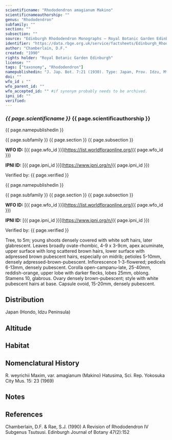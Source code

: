 ```yaml
---
scientificname: "Rhododendron amagianum Makino"
scientificnameauthorship: ""
genus: "Rhododendron"
subfamily: ""
section: ""
subsection: ""
source: "Edinburgh Rhododendron Monographs – Royal Botanic Garden Edinburgh"
identifier: "https://data.rbge.org.uk/service/factsheets/Edinburgh_Rhododendron_Monographs.xhtml"
author: "Chamberlain, D.F."
created: "1990"
rights holder: "Royal Botanic Garden Edinburgh"
license: ""
tags: ["taxonomy", "Rhododendron"]
namepublishedin: "J. Jap. Bot. 7:21 (1930). Type: Japan, Prov. Idzu, Mt Amagi, Makino, n.v."
doi: ""
wfo_id : ""
wfo_parent_id: ""
wfo_accepted_id: "" #if synonym probably needs to be archived.                      
ipni_id: ""
verified:
---
```

### _{{ page.scientificname }}_ {{ page.scientificauthorship }}
 {{ page.namepublishedin }}

{{ page.subfamily }} {{ page.section }} {{ page.subsection }}

**WFO ID:** [{{ page.wfo_id }}](https://list.worldfloraonline.org/{{ page.wfo_id }})

**IPNI ID:** [{{ page.ipni_id }}](https://www.ipni.org/n/{{ page.ipni_id }})

Verified by: {{ page.verified }}

 {{ page.namepublishedin }}

{{ page.subfamily }} {{ page.section }} {{ page.subsection }}

**WFO ID:** [{{ page.wfo_id }}](https://list.worldfloraonline.org/{{ page.wfo_id }})

**IPNI ID:** [{{ page.ipni_id }}](https://www.ipni.org/n/{{ page.ipni_id }})

Verified by: {{ page.verified }}



Tree, to 5m; young shoots densely covered with white soft hairs, later glabrescent. Leaves broadly ovate-rhombic, 4-9 x 3-9cm, apex acuminate, upper surface with long scattered brown hairs, lower surface with adpressed brown pubescent hairs, especially on midrib; petioles 5-10mm, densely adpressed-brown-pubescent. Inflorescence 1-3-flowered; pedicels 6-13mm, densely pubescent. Corolla open-campanu-late, 25-40mm, reddish-orange, upper lobe with darker flecks, lobes 25mm, oblong. Stamens 10, glabrous. Ovary densely brown-pubescent; style with white pubescent hairs at base. Capsule ovoid, 15-20mm, densely pubescent.

## Distribution
Japan (Hondo, Idzu Peninsula)

## Altitude


## Habitat


## Nomenclatural History
R. weyrichii Maxim, var. amagianum (Makino) Hatusima, Sci. Rep. Yokosuka City Mus. 15: 23 (1969)
                       
## Notes


## References

Chamberlain, D.F. & Rae, S.J. (1990) A Revision of Rhododendron IV Subgenus Tsutsusi. Edinburgh Journal of Botany 47(2):152
